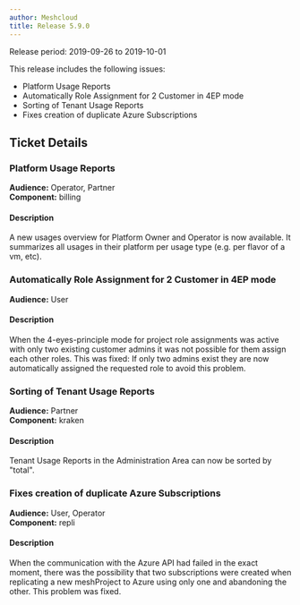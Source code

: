 ```yaml
---
author: Meshcloud
title: Release 5.9.0
---
```


Release period: 2019-09-26 to 2019-10-01

This release includes the following issues:
* Platform Usage Reports
* Automatically Role Assignment for 2 Customer in 4EP mode
* Sorting of Tenant Usage Reports
* Fixes creation of duplicate Azure Subscriptions
<!--truncate-->

## Ticket Details
### Platform Usage Reports
**Audience:** Operator, Partner<br>**Component:** billing


#### Description
A new usages overview for Platform Owner and Operator is now available. It summarizes all usages in their platform per usage type (e.g. per flavor of a vm, etc).

### Automatically Role Assignment for 2 Customer in 4EP mode
**Audience:** User<br>

#### Description
When the 4-eyes-principle mode for project role assignments was active with only two existing customer admins it was not possible for them assign each other roles.
This was fixed: If only two admins exist they are now automatically assigned the requested role to avoid this problem.

### Sorting of Tenant Usage Reports
**Audience:** Partner<br>**Component:** kraken


#### Description
Tenant Usage Reports in the Administration Area can now be sorted by "total".

### Fixes creation of duplicate Azure Subscriptions
**Audience:** User, Operator<br>**Component:** repli


#### Description
When the communication with the Azure API had failed in the exact moment, there was the possibility that
two subscriptions were created when replicating a new meshProject to Azure using only one and abandoning 
the other. This problem was fixed.

